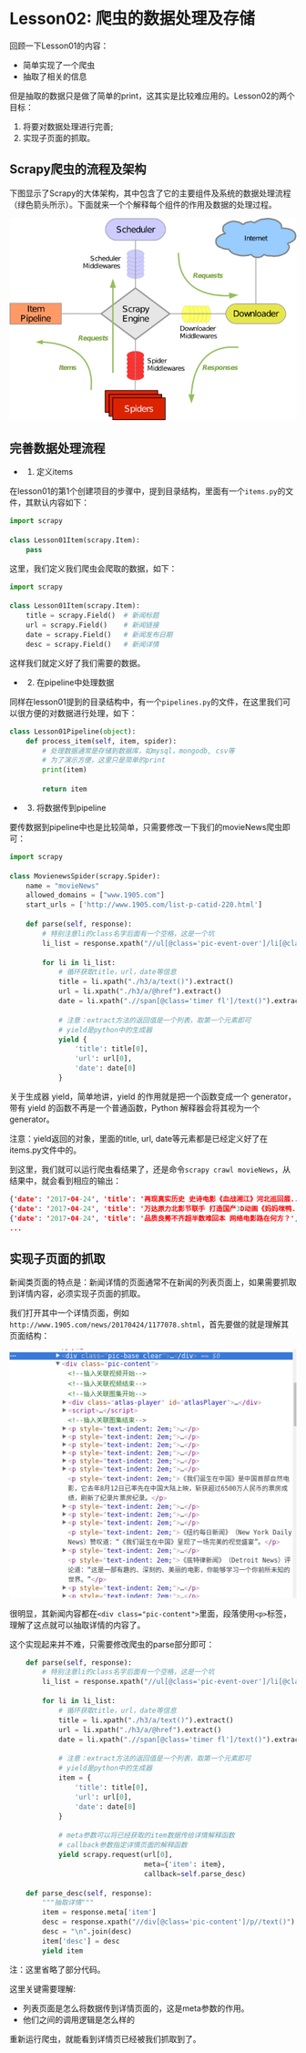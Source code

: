 # Lesson02: 爬虫的数据处理及存储
回顾一下Lesson01的内容：

- 简单实现了一个爬虫
- 抽取了相关的信息

但是抽取的数据只是做了简单的print，这其实是比较难应用的。Lesson02的两个目标：

1. 将要对数据处理进行完善;
2. 实现子页面的抓取。

## Scrapy爬虫的流程及架构
下图显示了Scrapy的大体架构，其中包含了它的主要组件及系统的数据处理流程（绿色箭头所示）。下面就来一个个解释每个组件的作用及数据的处理过程。

![Scrapy架构图](/scrapy/_images/scrapy_architecture.png)

## 完善数据处理流程

- 1. 定义items

在lesson01的第1个创建项目的步骤中，提到目录结构，里面有一个`items.py`的文件，其默认内容如下：

```python
import scrapy

class Lesson01Item(scrapy.Item):
    pass
```

这里，我们定义我们爬虫会爬取的数据，如下：

```python
import scrapy

class Lesson01Item(scrapy.Item):
    title = scrapy.Field()  # 新闻标题
    url = scrapy.Field()    # 新闻链接
    date = scrapy.Field()   # 新闻发布日期
    desc = scrapy.Field()   # 新闻详情
```

这样我们就定义好了我们需要的数据。

- 2. 在pipeline中处理数据

同样在lesson01提到的目录结构中，有一个`pipelines.py`的文件，在这里我们可以很方便的对数据进行处理，如下：

```python
class Lesson01Pipeline(object):
    def process_item(self, item, spider):
        # 处理数据通常是存储到数据库，如mysql，mongodb, csv等
        # 为了演示方便，这里只是简单的print
        print(item)

        return item
```

- 3. 将数据传到pipeline

要传数据到pipeline中也是比较简单，只需要修改一下我们的movieNews爬虫即可：

```python
import scrapy

class MovienewsSpider(scrapy.Spider):
    name = "movieNews"
    allowed_domains = ["www.1905.com"]
    start_urls = ['http://www.1905.com/list-p-catid-220.html']

    def parse(self, response):
        # 特别注意li的class名字后面有一个空格，这是一个坑
        li_list = response.xpath("//ul[@class='pic-event-over']/li[@class='pic-pack-out ']/div[@class='pic-pack-inner']")

        for li in li_list:
            # 循环获取title，url，date等信息
            title = li.xpath("./h3/a/text()").extract()
            url = li.xpath("./h3/a/@href").extract()
            date = li.xpath(".//span[@class='timer fl']/text()").extract()

            # 注意：extract方法的返回值是一个列表，取第一个元素即可
            # yield是python中的生成器
            yield {
                'title': title[0],
                'url': url[0],
                'date': date[0]
            }
```

关于生成器 yield，简单地讲，yield 的作用就是把一个函数变成一个 generator，带有 yield 的函数不再是一个普通函数，Python 解释器会将其视为一个 generator。

注意：yield返回的对象，里面的title, url, date等元素都是已经定义好了在items.py文件中的。

到这里，我们就可以运行爬虫看结果了，还是命令`scrapy crawl movieNews`，从结果中，就会看到相应的输出：

```json
{'date': '2017-04-24', 'title': '再现真实历史 史诗电影《血战湘江》河北巡回展...', 'url': 'http://www.1905.com/news/20170424/1177156.shtml'}
{'date': '2017-04-24', 'title': '万达原力北影节联手 打造国产3D动画《妈妈咪鸭...', 'url': 'http://www.1905.com/news/20170424/1177145.shtml'}
{'date': '2017-04-24', 'title': '品质良莠不齐超半数难回本 网络电影路在何方？', 'url': 'http://www.1905.com/news/20170424/1177124.shtml'}
...
```

## 实现子页面的抓取
新闻类页面的特点是：新闻详情的页面通常不在新闻的列表页面上，如果需要抓取到详情内容，必须实现子页面的抓取。

我们打开其中一个详情页面，例如`http://www.1905.com/news/20170424/1177078.shtml`，首先要做的就是理解其页面结构：

![详情页的页面结构](/scrapy/_images/scrapy-lesson02-html.png)

很明显，其新闻内容都在`<div class="pic-content">`里面，段落使用`<p>`标签，理解了这点就可以抽取详情的内容了。

这个实现起来并不难，只需要修改爬虫的parse部分即可：

```python
    def parse(self, response):
        # 特别注意li的class名字后面有一个空格，这是一个坑
        li_list = response.xpath("//ul[@class='pic-event-over']/li[@class='pic-pack-out ']/div[@class='pic-pack-inner']")

        for li in li_list:
            # 循环获取title，url，date等信息
            title = li.xpath("./h3/a/text()").extract()
            url = li.xpath("./h3/a/@href").extract()
            date = li.xpath(".//span[@class='timer fl']/text()").extract()

            # 注意：extract方法的返回值是一个列表，取第一个元素即可
            # yield是python中的生成器
            item = {
                'title': title[0],
                'url': url[0],
                'date': date[0]
            }

            # meta参数可以将已经获取的item数据传给详情解释函数
            # callback参数指定详情页面的解释函数
            yield scrapy.request(url[0],
                                 meta={'item': item},
                                 callback=self.parse_desc)

    def parse_desc(self, response):
        """抽取详情"""
        item = response.meta['item']
        desc = response.xpath("//div[@class='pic-content']/p//text()").extract()
        desc = "\n".join(desc)
        item['desc'] = desc
        yield item
```

注：这里省略了部分代码。

这里关键需要理解:

- 列表页面是怎么将数据传到详情页面的，这是meta参数的作用。
- 他们之间的调用逻辑是怎么样的

重新运行爬虫，就能看到详情页已经被我们抓取到了。


